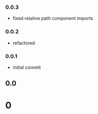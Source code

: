 ### 0.0.3

- fixed relative path component imports

### 0.0.2

- refactored

### 0.0.1

- initial commit

## 0.0

# 0